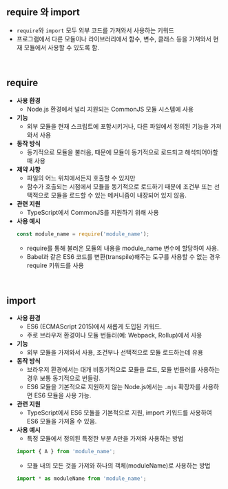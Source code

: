 ## require 와 import
- `require`와 `import` 모두 외부 코드를 가져와서 사용하는 키워드
- 프로그램에서 다른 모듈이나 라이브러리에서 함수, 변수, 클래스 등을 가져와서 현재 모듈에서 사용할 수 있도록 함.

<br/>

## require
- **사용 환경**
    - Node.js 환경에서 널리 지원되는 CommonJS 모듈 시스템에 사용
- **기능**
    - 외부 모듈을 현재 스크립트에 포함시키거나, 다른 파일에서 정의된 기능을 가져와서 사용
- **동작 방식** 
    - 동기적으로 모듈을 불러옴, 때문에 모듈이 동기적으로 로드되고 해석되어야할 때 사용
- **제약 사항** 
    - 파일의 어느 위치에서든지 호출할 수 있지만
    - 함수가 호출되는 시점에서 모듈을 동기적으로 로드하기 때문에 조건부 또는 선택적으로 모듈을 로드할 수 있는 메커니즘이 내장되어 있지 않음.
- **관련 지원** 
    - TypeScript에서 CommonJS를 지원하기 위해 사용
- **사용 예시**
    ```js
    const module_name = require('module_name');
    ```
    - require를 통해 불러온 모듈의 내용을 module_name 변수에 할당하여 사용.
    - Babel과 같은 ES6 코드를 변환(transpile)해주는 도구를 사용할 수 없는 경우 require 키워드를 사용

<br/>

## import
- **사용 환경** 
    - ES6 (ECMAScript 2015)에서 새롭게 도입된 키워드. 
    - 주로 브라우저 환경이나 모듈 번들러(예: Webpack, Rollup)에서 사용
- **기능**
    - 외부 모듈을 가져와서 사용, 조건부나 선택적으로 모듈 로드하는데 유용
- **동작 방식**  
    - 브라우저 환경에서는 대개 비동기적으로 모듈을 로드, 모듈 번들러를 사용하는 경우 보통 동기적으로 번들링.
    - ES6 모듈을 기본적으로 지원하지 않는 Node.js에서는 `.mjs` 확장자를 사용하면 ES6 모듈을 사용 가능.
- **관련 지원**
    - TypeScript에서 ES6 모듈을 기본적으로 지원, import 키워드를 사용하여 ES6 모듈을 가져올 수 있음.
- **사용 예시** 
    - 특정 모듈에서 정의된 특정한 부분 A만을 가져와 사용하는 방법
    ```js
    import { A } from 'module_name'; 
    ```
    - 모듈 내의 모든 것을 가져와 하나의 객체(moduleName)로 사용하는 방법
    ```js
    import * as moduleName from 'module_name';
    ```

